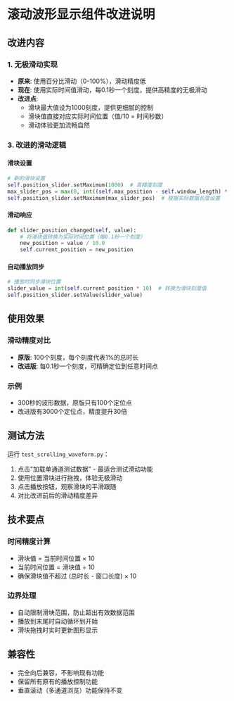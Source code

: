 # 滚动波形显示组件改进说明

## 改进内容

### 1. 无极滑动实现
- **原来**: 使用百分比滑动（0-100%），滑动精度低
- **现在**: 使用实际时间值滑动，每0.1秒一个刻度，提供高精度的无极滑动
- **改进点**: 
  - 滑块最大值设为1000刻度，提供更细腻的控制
  - 滑块值直接对应实际时间位置（值/10 = 时间秒数）
  - 滑动体验更加流畅自然

### 3. 改进的滑动逻辑

#### 滑块设置
```python
# 新的滑块设置
self.position_slider.setMaximum(1000)  # 高精度刻度
max_slider_pos = max(0, int((self.max_position - self.window_length) * 10))
self.position_slider.setMaximum(max_slider_pos)  # 根据实际数据长度设置
```

#### 滑动响应
```python
def slider_position_changed(self, value):
    # 将滑块值转换为实际时间位置（每0.1秒一个刻度）
    new_position = value / 10.0
    self.current_position = new_position
```

#### 自动播放同步
```python
# 播放时同步滑块位置
slider_value = int(self.current_position * 10)  # 转换为滑块刻度值
self.position_slider.setValue(slider_value)
```

## 使用效果

### 滑动精度对比
- **原版**: 100个刻度，每个刻度代表1%的总时长
- **改进版**: 每0.1秒一个刻度，可精确定位到任意时间点

### 示例
- 300秒的波形数据，原版只有100个定位点
- 改进版有3000个定位点，精度提升30倍

## 测试方法

运行 `test_scrolling_waveform.py`：

1. 点击"加载单通道测试数据" - 最适合测试滑动功能
2. 使用位置滑块进行拖拽，体验无极滑动
3. 点击播放按钮，观察滑块的平滑跟随
4. 对比改进前后的滑动精度差异

## 技术要点

### 时间精度计算
- 滑块值 = 当前时间位置 × 10
- 当前时间位置 = 滑块值 ÷ 10
- 确保滑块值不超过 (总时长 - 窗口长度) × 10

### 边界处理
- 自动限制滑块范围，防止超出有效数据范围
- 播放到末尾时自动循环到开始
- 滑块拖拽时实时更新图形显示

## 兼容性

- 完全向后兼容，不影响现有功能
- 保留所有原有的播放控制功能
- 垂直滚动（多通道浏览）功能保持不变

